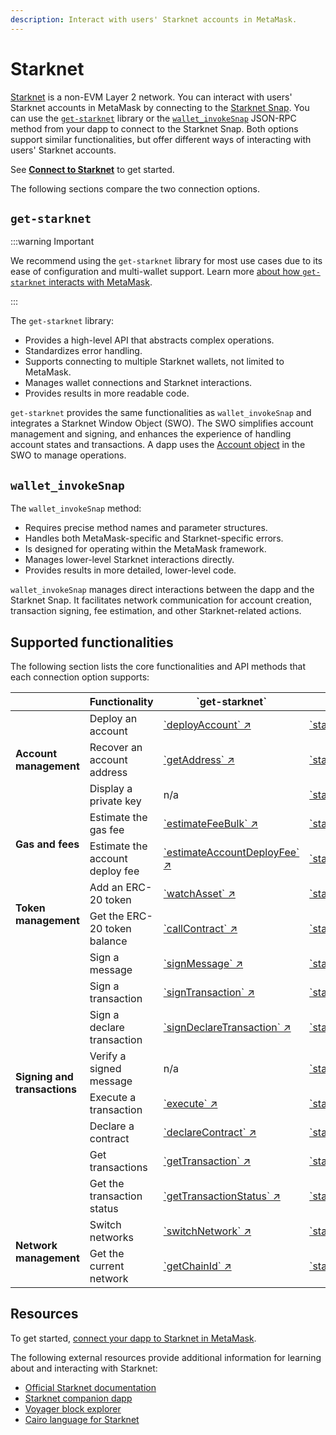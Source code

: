```yaml
---
description: Interact with users' Starknet accounts in MetaMask.
---
```


# Starknet

[Starknet](https://www.starknet.io/) is a non-EVM Layer 2 network.
You can interact with users' Starknet accounts in MetaMask by connecting to the
[Starknet Snap](https://snaps.metamask.io/snap/npm/consensys/starknet-snap/).
You can use the [`get-starknet`](https://github.com/starknet-io/get-starknet) library or the
[`wallet_invokeSnap`](/snaps/reference/wallet-api-for-snaps/#wallet_invokesnap) JSON-RPC method from
your dapp to connect to the Starknet Snap.
Both options support similar functionalities, but offer different ways of interacting with users'
Starknet accounts.

See [**Connect to Starknet**](connect-to-starknet.md) to get started.

The following sections compare the two connection options.

## `get-starknet`

:::warning Important

We recommend using the `get-starknet` library for most use cases due to its ease of configuration
and multi-wallet support.
Learn more [about how `get-starknet` interacts with MetaMask](about-get-starknet.md).

:::

The `get-starknet` library:

- Provides a high-level API that abstracts complex operations.
- Standardizes error handling.
- Supports connecting to multiple Starknet wallets, not limited to MetaMask.
- Manages wallet connections and Starknet interactions.
- Provides results in more readable code.

`get-starknet` provides the same functionalities as `wallet_invokeSnap` and integrates a Starknet
Window Object (SWO).
The SWO simplifies account management and signing, and enhances the  experience of handling account
states and transactions.
A dapp uses the [Account object](https://starknetjs.com/docs/API/classes/Account) in the SWO to manage operations.

## `wallet_invokeSnap`

The `wallet_invokeSnap` method:

- Requires precise method names and parameter structures.
- Handles both MetaMask-specific and Starknet-specific errors.
- Is designed for operating within the MetaMask framework.
- Manages lower-level Starknet interactions directly.
- Provides results in more detailed, lower-level code.

`wallet_invokeSnap` manages direct interactions between the dapp and the Starknet Snap.
It facilitates network communication for account creation, transaction signing, fee estimation, and
other Starknet-related actions.

## Supported functionalities

The following section lists the core functionalities and API methods that each connection option supports:

<table>
  <thead>
    <tr>
      <th></th>
      <th>Functionality</th>
      <th>`get-starknet`</th>
      <th>`wallet_invokeSnap`</th>
    </tr>
  </thead>
  <tbody>
    <tr>
      <td rowspan="3"><b>Account management</b></td>
      <td>Deploy an account</td>
      <td><a href="https://starknetjs.com/docs/API/classes/Account/#deployaccount">`deployAccount` ↗</a></td>
      <td><a href=" /wallet/reference/non-evm-apis/starknet-snap-api/#starknet_createaccount">`starkNet_createAccount`</a></td>
    </tr>
    <tr>
      <td>Recover an account address</td>
      <td><a href="https://github.com/starknet-io/get-starknet/blob/ff37390b25b8368ebeb5f2323e2d8826964b41ae/packages/core/src/StarknetWindowObject.ts#L95">`getAddress` ↗</a></td>
      <td><a href="/wallet/reference/non-evm-apis/starknet-snap-api/#starknet_recoveraccounts">`starkNet_recoverAccounts`</a></td>
    </tr>
    <tr>
      <td>Display a private key</td>
      <td>n/a</td>
      <td><a href="/wallet/reference/non-evm-apis/starknet-snap-api/#starknet_displayprivatekey">`starkNet_displayPrivateKey`</a></td>
    </tr>
    <tr>
      <td rowspan="2"><b>Gas and fees</b></td>
      <td>Estimate the gas fee</td>
      <td><a href="https://starknetjs.com/docs/API/classes/Account/#estimatefeebulk">`estimateFeeBulk` ↗</a></td>
      <td><a href="/wallet/reference/non-evm-apis/starknet-snap-api/#starknet_estimatefee">`starkNet_estimateFee`</a></td>
    </tr>
    <tr>
      <td>Estimate the account deploy fee</td>
      <td><a href="https://starknetjs.com/docs/API/classes/Account/#estimateaccountdeployfee">`estimateAccountDeployFee` ↗</a></td>
      <td><a href="/wallet/reference/non-evm-apis/starknet-snap-api/#starknet_estimateaccountdeployfee">`starkNet_estimateAccountDeployFee`</a></td>
    </tr>
    <tr>
      <td rowspan="2"><b>Token management</b></td>
      <td>Add an ERC-20 token</td>
      <td><a href="https://github.com/starknet-io/get-starknet/blob/ff37390b25b8368ebeb5f2323e2d8826964b41ae/packages/core/src/StarknetWindowObject.ts#L58">`watchAsset` ↗</a></td>
      <td><a href="/wallet/reference/non-evm-apis/starknet-snap-api/#starknet_adderc20token">`starkNet_addErc20Token`</a></td>
    </tr>
    <tr>
      <td>Get the ERC-20 token balance</td>
      <td><a href="http://starknetjs.com/docs/API/classes/Provider/#callcontract">`callContract` ↗</a></td>
      <td><a href="/wallet/reference/non-evm-apis/starknet-snap-api/#starknet_geterc20tokenbalance">`starkNet_getErc20TokenBalance`</a></td>
    </tr>
    <tr>
      <td rowspan="8"><b>Signing and transactions</b></td>
      <td>Sign a message</td>
      <td><a href="https://starknetjs.com/docs/API/classes/Signer#signmessage">`signMessage` ↗</a></td>
      <td><a href="/wallet/reference/non-evm-apis/starknet-snap-api/#starknet_signmessage">`starkNet_signMessage`</a></td>
    </tr>
    <tr>
      <td>Sign a transaction</td>
      <td><a href="https://starknetjs.com/docs/API/classes/Signer#signtransaction">`signTransaction` ↗</a></td>
      <td><a href="/wallet/reference/non-evm-apis/starknet-snap-api/#starknet_signtransaction">`starkNet_signTransaction`</a></td>
    </tr>
    <tr>
      <td>Sign a declare transaction</td>
      <td><a href="https://starknetjs.com/docs/API/classes/Signer#signdeclaretransaction">`signDeclareTransaction` ↗</a></td>
      <td><a href="/wallet/reference/non-evm-apis/starknet-snap-api/#starknet_signdeclaretransaction">`starkNet_signDeclareTransaction`</a></td>
    </tr>
    <tr>
      <td>Verify a signed message</td>
      <td>n/a</td>
      <td><a href="/wallet/reference/non-evm-apis/starknet-snap-api/#starknet_verifysignedmessage">`starkNet_verifySignedMessage`</a></td>
    </tr>
    <tr>
      <td>Execute a transaction</td>
      <td><a href="https://starknetjs.com/docs/API/classes/Account/#execute">`execute` ↗</a></td>
      <td><a href="/wallet/reference/non-evm-apis/starknet-snap-api/#starknet_executetxn">`starkNet_executeTxn`</a></td>
    </tr>
    <tr>
      <td>Declare a contract</td>
      <td><a href="https://starknetjs.com/docs/API/classes/Account/#declarecontract">`declareContract` ↗</a></td>
      <td><a href="/wallet/reference/non-evm-apis/starknet-snap-api/#starknet_declarecontract">`starkNet_declareContract`</a></td>
    </tr>
    <tr>
      <td>Get transactions</td>
      <td><a href="https://starknetjs.com/docs/API/classes/Account/#gettransaction">`getTransaction` ↗</a></td>
      <td><a href="/wallet/reference/non-evm-apis/starknet-snap-api/#starknet_gettransaction">`starkNet_getTransaction`</a></td>
    </tr>
    <tr>
      <td>Get the transaction status</td>
      <td><a href="https://starknetjs.com/docs/API/classes/Account/#gettransactionstatus">`getTransactionStatus` ↗</a></td>
      <td><a href="/wallet/reference/non-evm-apis/starknet-snap-api/#starknet_gettransactionstatus">`starkNet_getTransactionStatus`</a></td>
    </tr>
    <tr>
      <td rowspan="4"><b>Network management</b></td>
      <td>Switch networks</td>
      <td><a href="https://github.com/starknet-io/get-starknet/blob/ff37390b25b8368ebeb5f2323e2d8826964b41ae/packages/core/src/StarknetWindowObject.ts#L58">`switchNetwork` ↗</a></td>
      <td><a href="/wallet/reference/non-evm-apis/starknet-snap-api/#starknet_switchnetwork">`starkNet_switchNetwork`</a></td>
    </tr>
    <tr>
      <td>Get the current network</td>
      <td><a href="https://starknetjs.com/docs/API/classes/Provider#getchainid">`getChainId` ↗</a></td>
      <td><a href="/wallet/reference/non-evm-apis/starknet-snap-api/#starknet_getcurrentnetwork">`starkNet_getCurrentNetwork`</a></td>
    </tr>
  </tbody>
</table>

## Resources

To get started, [connect your dapp to Starknet in MetaMask](connect-to-starknet.md).

The following external resources provide additional information for learning about and interacting with Starknet:

- [Official Starknet documentation](https://www.starknet.io/developers/)
- [Starknet companion dapp](https://snaps.consensys.io/starknet)
- [Voyager block explorer](https://voyager.online/)
- [Cairo language for Starknet](https://book.cairo-lang.org/)
